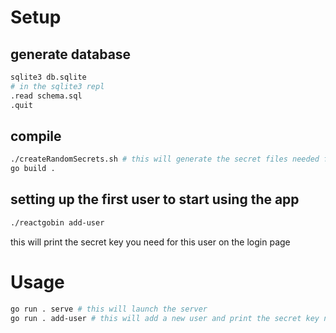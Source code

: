 # Setup
## generate database
```bash
sqlite3 db.sqlite
# in the sqlite3 repl
.read schema.sql
.quit
```
## compile
```bash
./createRandomSecrets.sh # this will generate the secret files needed for compiling
go build .
```
## setting up the first user to start using the app
```bash
./reactgobin add-user
```
this will print the secret key you need for this user on the login page
# Usage
```bash
go run . serve # this will launch the server
go run . add-user # this will add a new user and print the secret key needed for logging in as that user
```

